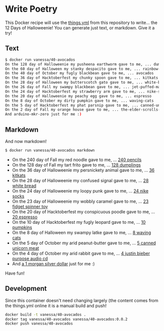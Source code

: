 # Write Poetry

This Docker recipe will use the [things.yml](../things.yml) from this repository
to write... the 12 Days of Halloweenie! You can generate just text, or markdown.
Give it a try!

## Text

```bash
$ docker run vanessa/40-avocados
On the 128 day of Halloweenie my pusheena earthworm gave to me, ... dumplings
On the 60 day of Halloween my stanky despacito gave to me, ... rainbow-glasses
On the 40 day of October my fugly blackbean gave to me, ... avocados
On the 36 day of Hacktoberfest my chunky spoon gave to me, ... kitkats
On the 28 day of Halloween my butterscotch gato gave to me, ... white-bread
On the 26 day of Fall my swampy blackbean gave to me, ... jet-puffed-marshmallows
On the 24 day of Hacktoberfest my strawberry arm gave to me, ... nike-socks
On the 20 day of Halloweenie my peachy egg gave to me, ... espresso
On the 8 day of October my dirty pumpkin gave to me, ... waving-cats
On the 5 day of Hacktoberfest my phat parsnip gave to me, ... canned-unicorn-meat
On the 2 day of Fall my orange house gave to me, ... the-elder-scrolls-online
And arduino-mkr-zero just for me :)
```

## Markdown
And now markdown!

```bash
$ docker run vanessa/40-avocados markdown
```

 - On the 240 day of Fall my red noodle gave to me, ... [240 pencils](https://vsoch.github.io/40-avocados/pencils)
 - On the 128 day of Fall my tart frito gave to me, ... [128 dumplings](https://vsoch.github.io/40-avocados/dumplings)
 - On the 36 day of Halloweenie my persnickety animal gave to me, ... [36 kitkats](https://vsoch.github.io/40-avocados/kitkats)
 - On the 28 day of Halloweenie my confused signal gave to me, ... [28 white bread](https://vsoch.github.io/40-avocados/white-bread)
 - On the 24 day of Halloweenie my loopy punk gave to me, ... [24 nike socks](https://vsoch.github.io/40-avocados/nike-socks)
 - On the 23 day of Halloweenie my wobbly caramel gave to me, ... [23 fidget spinner toy](https://vsoch.github.io/40-avocados/fidget-spinner-toy)
 - On the 20 day of Hacktoberfest my conspicuous poodle gave to me, ... [20 espresso](https://vsoch.github.io/40-avocados/espresso)
 - On the 10 day of Hacktoberfest my fugly leopard gave to me, ... [10 pumpkins](https://vsoch.github.io/40-avocados/pumpkins)
 - On the 8 day of Halloween my swampy latke gave to me, ... [8 waving cats](https://vsoch.github.io/40-avocados/waving-cats)
 - On the 5 day of October my arid peanut-butter gave to me, ... [5 canned unicorn meat](https://vsoch.github.io/40-avocados/canned-unicorn-meat)
 - On the 4 day of October my arid rabbit gave to me, ... [4 justin bieber purpose audio cd](https://vsoch.github.io/40-avocados/justin-bieber-purpose-audio-cd)
 - And [a 1 morgan silver dollar](https://vsoch.github.io/40-avocados/morgan-silver-dollar) just for me :)

Have fun!

## Development

Since this container doesn't need changing largely (the content comes from the things.yml online
it is a manual build and push!

```bash
docker build -t vanessa/40-avocados .
docker tag vanessa/40-avocados vanessa/40-avocados:0.0.2
docker push vanessa/40-avocados
```
